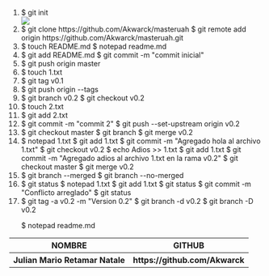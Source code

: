 <ol>
  <li>
  $ git init
  </li>

<img src="git/capturas git/1.jgp" />

  <li>
  $ git clone https://github.com/Akwarck/masteruah
  $ git remote add origin https://github.com/Akwarck/masteruah.git
  </li>
 
  <li>
  $ touch README.md
  $ notepad readme.md
  </li>

<li>
$ git add README.md
$ git commit -m "commit inicial"
</li>

<li>
$ git push origin master
</li>

<li>
$ touch 1.txt
</li>

<li>
$ git tag v0.1
</li>

<li>
$ git push origin --tags
</li>

<li>
$ git branch v0.2
$ git checkout v0.2
</li>

<li>
$ touch 2.txt
</li>

<li>
$ git add 2.txt
</li>

<li>
$ git commit -m "commit 2"
$ git push --set-upstream origin v0.2
</li>

<li>
$ git checkout master
$ git branch
$ git merge v0.2
</li>

<li>
$ notepad 1.txt
$ git add 1.txt
$ git commit -m "Agregado hola al archivo 1.txt"
$ git checkout v0.2
$ echo Adios >> 1.txt
$ git add 1.txt
$ git commit -m "Agregado adios al archivo 1.txt en la rama v0.2"
$ git checkout master
$ git merge v0.2
</li>

<li>
$ git branch --merged
$ git branch --no-merged
</li>

<li>
$ git status
$ notepad 1.txt
$ git add 1.txt
$ git status
$ git commit -m "Conflicto arreglado"
$ git status
</li>

<li>
$ git tag -a v0.2 -m "Version 0.2"
$ git branch -d v0.2
$ git branch -D v0.2
</li>

$ notepad readme.md
 </ol>

<table>
  <tr>
    <th>NOMBRE</th>
    <th>GITHUB</th>
<tr> 
  <th>Julian Mario Retamar Natale</th>
  <th>https://github.com/Akwarck</th>
  </tr>
</table>

